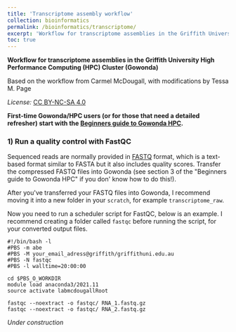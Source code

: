 ```yaml
---
title: 'Transcriptome assembly workflow'
collection: bioinformatics
permalink: /bioinformatics/transcriptome/
excerpt: 'Workflow for transcriptome assemblies in the Griffith University High Performance Computing (HPC) Cluster (Gowonda)'
toc: true
---
```


**Workflow for transcriptome assemblies in the Griffith University High Performance Computing (HPC) Cluster (Gowonda)**

Based on the workflow from Carmel McDougall, with modifications by Tessa M. Page

*License:* [CC BY-NC-SA 4.0](https://creativecommons.org/licenses/by-nc-sa/4.0/)

**First-time Gowonda/HPC users (or for those that need a detailed refresher) start with the [Beginners guide to Gowonda HPC](https://lawleyjw.github.io/bioinformatics/beginners-guide-gowonda/).**

### 1) Run a quality control with FastQC

Sequenced reads are normally provided in [FASTQ](https://en.wikipedia.org/wiki/FASTQ_format) format, which is a text-based format similar to FASTA but it also includes quality scores. Transfer the compressed FASTQ files into Gowonda (see section 3 of the "Beginners guide to Gowonda HPC" if you don' know how to do this!).

After you've transferred your FASTQ files into Gowonda, I recommend moving it into a new folder in your `scratch`, for example `transcriptome_raw`.

Now you need to run a scheduler script for FastQC, below is an example. I recommend creating a folder called `fastqc` before running the script, for your converted output files.
```
#!/bin/bash -l
#PBS -m abe
#PBS -M your_email_adress@griffith/griffithuni.edu.au
#PBS -N fastqc
#PBS -l walltime=20:00:00

cd $PBS_O_WORKDIR
module load anaconda3/2021.11
source activate labmcdougallRoot

fastqc --noextract -o fastqc/ RNA_1.fastq.gz
fastqc --noextract -o fastqc/ RNA_2.fastq.gz
```

*Under construction*
